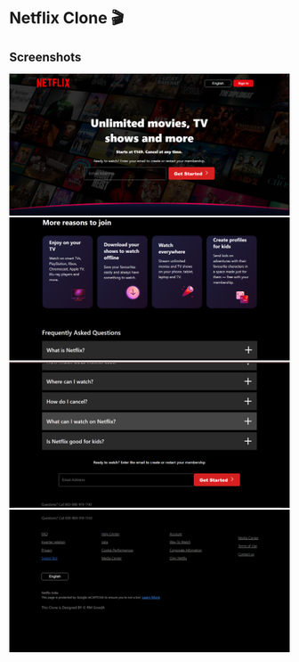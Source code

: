 # Netflix Clone 🎬

## Screenshots

![Home Page](assets/screenshots/screenshot1.png)
![Reason to join Netflix page](assets/screenshots/screenshot2.png)
![FAQ page and another login](assets/screenshots/screenshot3.png)
![Footer of Netflix page](assets/screenshots/screenshot4.png)
